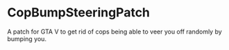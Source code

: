 # CopBumpSteeringPatch
A patch for GTA V to get rid of cops being able to veer you off randomly by bumping you.
